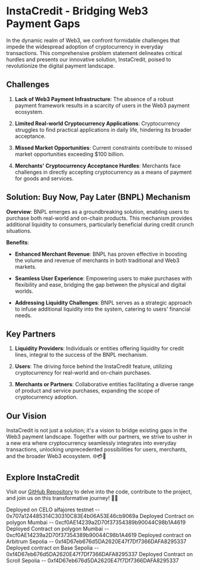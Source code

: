 # InstaCredit - Bridging Web3 Payment Gaps

In the dynamic realm of Web3, we confront formidable challenges that impede the widespread adoption of cryptocurrency in everyday transactions. This comprehensive problem statement delineates critical hurdles and presents our innovative solution, InstaCredit, poised to revolutionize the digital payment landscape.

## Challenges

1. **Lack of Web3 Payment Infrastructure**: The absence of a robust payment framework results in a scarcity of users in the Web3 payment ecosystem.

2. **Limited Real-world Cryptocurrency Applications**: Cryptocurrency struggles to find practical applications in daily life, hindering its broader acceptance.

3. **Missed Market Opportunities**: Current constraints contribute to missed market opportunities exceeding $100 billion.

4. **Merchants' Cryptocurrency Acceptance Hurdles**: Merchants face challenges in directly accepting cryptocurrency as a means of payment for goods and services.

## Solution: Buy Now, Pay Later (BNPL) Mechanism

**Overview**: BNPL emerges as a groundbreaking solution, enabling users to purchase both real-world and on-chain products. This mechanism provides additional liquidity to consumers, particularly beneficial during credit crunch situations.

**Benefits**:

- **Enhanced Merchant Revenue**: BNPL has proven effective in boosting the volume and revenue of merchants in both traditional and Web3 markets.

- **Seamless User Experience**: Empowering users to make purchases with flexibility and ease, bridging the gap between the physical and digital worlds.

- **Addressing Liquidity Challenges**: BNPL serves as a strategic approach to infuse additional liquidity into the system, catering to users' financial needs.

## Key Partners

1. **Liquidity Providers**: Individuals or entities offering liquidity for credit lines, integral to the success of the BNPL mechanism.

2. **Users**: The driving force behind the InstaCredit feature, utilizing cryptocurrency for real-world and on-chain purchases.

3. **Merchants or Partners**: Collaborative entities facilitating a diverse range of product and service purchases, expanding the scope of cryptocurrency adoption.

## Our Vision

InstaCredit is not just a solution; it's a vision to bridge existing gaps in the Web3 payment landscape. Together with our partners, we strive to usher in a new era where cryptocurrency seamlessly integrates into everyday transactions, unlocking unprecedented possibilities for users, merchants, and the broader Web3 ecosystem. 🌐💳🚀

## Explore InstaCredit

Visit our [GitHub Repository](https://www.github.com/InstaCredit-official) to delve into the code, contribute to the project, and join us on this transformative journey! 🚀✨

Deployed on CELO alfajores testnet -- 0x707a124485314C30310C83E4b06A53E46cb9069a
Deployed Contract on polygon Mumbai -- 0xcf0AE14239a2D70f37354389b90044C98b1A4619
Deployed Contract on polygon Mumbai -- 0xcf0AE14239a2D70f37354389b90044C98b1A4619
Deployed contract on Arbitrum Sepolia -- 0xf4D67eb676d5DA2620E47f7Df7366DAFA8295337
Deployed contract on Base Sepolia -- 0xf4D67eb676d5DA2620E47f7Df7366DAFA8295337
Deployed Contract on Scroll Sepolia -- 0xf4D67eb676d5DA2620E47f7Df7366DAFA8295337 


